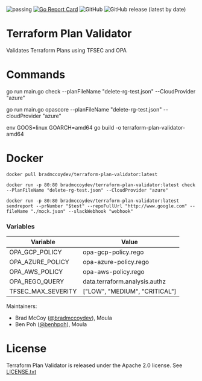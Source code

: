 ![passing](https://github.com/bradmccoydev/terraform-plan-validator/actions/workflows/ci.yml/badge.svg) [![Go Report Card](https://goreportcard.com/badge/github.com/bradmccoydev/terraform-plan-validator)](https://goreportcard.com/report/github.com/bradmccoydev/terraform-plan-validator) ![GitHub](https://img.shields.io/github/license/bradmccoydev/terraform-plan-validator) ![GitHub release (latest by date)](https://img.shields.io/github/v/release/bradmccoydev/terraform-plan-validator)
# Terraform Plan Validator
Validates Terraform Plans using TFSEC and OPA

# Commands
go run main.go check --planFileName "delete-rg-test.json" --CloudProvider "azure"

go run main.go opascore --planFileName "delete-rg-test.json" --cloudProvider "azure"

env GOOS=linux GOARCH=amd64 go build -o terraform-plan-validator-amd64

# Docker
``` 
docker pull bradmccoydev/terraform-plan-validator:latest
```

```
docker run -p 80:80 bradmccoydev/terraform-plan-validator:latest check --PlanFileName "delete-rg-test.json" --CloudProvider "azure"
```

```
docker run -p 80:80 bradmccoydev/terraform-plan-validator:latest sendreport --prNumber "$test" --repoFullUrl "http://www.google.com" --fileName "./mock.json" --slackWebhook "webhook"
```

### Variables

| Variable | Value |
| --- | --- |
| OPA_GCP_POLICY | opa-gcp-policy.rego |
| OPA_AZURE_POLICY | opa-azure-policy.rego |
| OPA_AWS_POLICY | opa-aws-policy.rego |
| OPA_REGO_QUERY | data.terraform.analysis.authz |
| TFSEC_MAX_SEVERITY | ["LOW", "MEDIUM", "CRITICAL"] |

Maintainers:
* Brad McCoy ([@bradmccoydev](https://github.com/bradmccoydev)), Moula
* Ben Poh ([@benhpoh](https://github.com/benhpoh)), Moula

# License

Terraform Plan Validator is released under the Apache 2.0 license. See [LICENSE.txt](https://github.com/bradmccoydev/terraform-plan-validator/blob/main/LICENSE)
